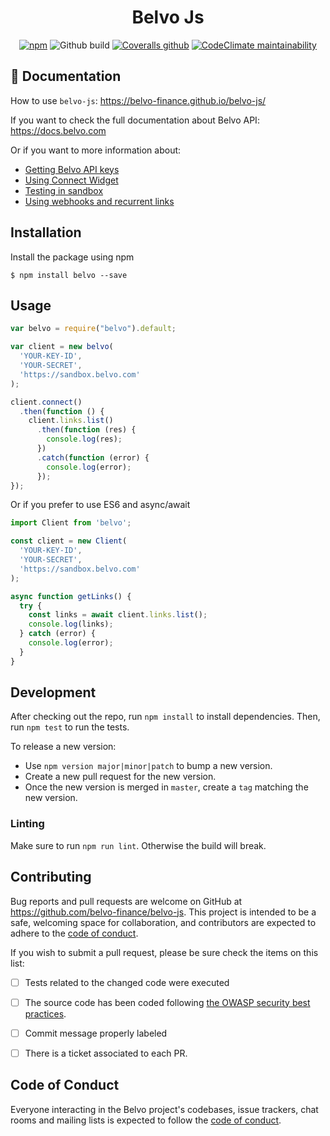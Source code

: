 <h1 align="center">Belvo Js</h1>
<p align="center">
    <a href="https://www.npmjs.com/package/belvo"><img alt="npm" src="https://img.shields.io/npm/v/belvo?style=for-the-badge"></a>
    <img alt="Github build" src="https://img.shields.io/github/workflow/status/belvo-finance/belvo-js/Tests?style=for-the-badge">
    <a href="https://coveralls.io/github/belvo-finance/belvo-js"><img alt="Coveralls github" src="https://img.shields.io/coveralls/github/belvo-finance/belvo-js?style=for-the-badge"></a>
    <a href="https://codeclimate.com/github/belvo-finance/belvo-js"><img alt="CodeClimate maintainability" src="https://img.shields.io/codeclimate/maintainability/belvo-finance/belvo-js?style=for-the-badge"></a>
</p>

## 📕 Documentation
How to use `belvo-js`: https://belvo-finance.github.io/belvo-js/

If you want to check the full documentation about Belvo API: https://docs.belvo.com

Or if you want to more information about:
* [Getting Belvo API keys](https://developers.belvo.com/docs/get-your-belvo-api-keys)
* [Using Connect Widget](https://developers.belvo.com/docs/connect-widget)
* [Testing in sandbox](https://developers.belvo.com/docs/test-in-sandbox)
* [Using webhooks and recurrent links](https://developers.belvo.com/docs/webhooks)

## Installation
Install the package using npm
```
$ npm install belvo --save
```

## Usage
```javascript
var belvo = require("belvo").default;

var client = new belvo(
  'YOUR-KEY-ID',
  'YOUR-SECRET',
  'https://sandbox.belvo.com'
);

client.connect()
  .then(function () {
    client.links.list()
      .then(function (res) {
        console.log(res);
      })
      .catch(function (error) {
        console.log(error);
      });
});
```
Or if you prefer to use ES6 and async/await

```javascript
import Client from 'belvo';

const client = new Client(
  'YOUR-KEY-ID',
  'YOUR-SECRET',
  'https://sandbox.belvo.com'
);

async function getLinks() {
  try {
    const links = await client.links.list();
    console.log(links);
  } catch (error) {
    console.log(error);
  }
}
```

## Development
After checking out the repo, run `npm install` to install dependencies. Then, run `npm test` to run the tests.

To release a new version:
- Use `npm version major|minor|patch` to bump a new version.
- Create a new pull request for the new version.
- Once the new version is merged in `master`, create a `tag` matching the new version.

### Linting
Make sure to run `npm run lint`. Otherwise the build will break. 

## Contributing

Bug reports and pull requests are welcome on GitHub at https://github.com/belvo-finance/belvo-js. This project is intended to be a safe, welcoming space for collaboration, and contributors are expected to adhere to the [code of conduct](https://github.com/belvo-finance/belvo-js/blob/master/CODE_OF_CONDUCT.md).

If you wish to submit a pull request, please be sure check the items on this list:
- [ ] Tests related to the changed code were executed
- [ ] The source code has been coded following [the OWASP security best practices](https://owasp.org/www-pdf-archive/OWASP_SCP_Quick_Reference_Guide_v2.pdf).
- [ ] Commit message properly labeled
- [ ] There is a ticket associated to each PR. 


## Code of Conduct

Everyone interacting in the Belvo project's codebases, issue trackers, chat rooms and mailing lists is expected to follow the [code of conduct](https://github.com/belvo-finance/belvo-js/blob/master/CODE_OF_CONDUCT.md).
